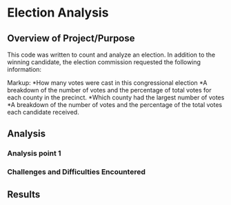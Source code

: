 # Election Analysis
## Overview of Project/Purpose
This code was written to count and analyze an election. In addition to the winning candidate, the election commission requested the following information:

Markup: *How many votes were cast in this congressional election
        *A breakdown of the number of votes and the percentage of total votes for each county in the precinct.
        *Which county had the largest number of votes
        *A breakdown of the number of votes and the percentage of the total votes each candidate received.


## Analysis

### Analysis point 1

### Challenges and Difficulties Encountered

## Results

